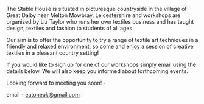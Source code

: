 The Stable House is situated in picturesque countryside in the village of Great Dalby near Melton Mowbray, Leicestershire and workshops are organised by Liz Taylor who runs her own textiles business and has taught design, textiles and fashion to students of all ages. 

Our aim is to offer the opportunity to try a range of textile art techniques in a friendly and relaxed environment, so come and enjoy a session of creative textiles in a pleasant country setting! 

If you would like to sign up for one of our workshops simply email using the details below.
We will also keep you informed about forthcoming events. 

Looking forward to meeting you soon! -

email - eatoneuk@gmail.com

